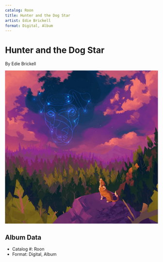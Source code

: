 ```yaml
---
catalog: Roon
title: Hunter and the Dog Star
artist: Edie Brickell
format: Digital, Album
---
```


# Hunter and the Dog Star

By Edie Brickell

![](../../assets/albumcovers/Edie_Brickell-Hunter_and_the_Dog_Star.png)

## Album Data

- Catalog #: Roon
- Format: Digital, Album

